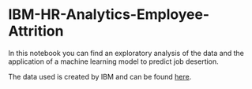 # IBM-HR-Analytics-Employee-Attrition


In this notebook you can find an exploratory analysis of the data and the application of a machine learning model to predict job desertion.

The data used is created by IBM and can be found [here](https://www.kaggle.com/pavansubhasht/ibm-hr-analytics-attrition-dataset).

